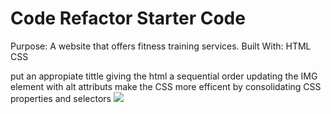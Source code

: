 # Code Refactor Starter Code
Purpose:
A website that offers fitness training services.
Built With:
HTML
CSS

put an appropiate tittle
giving the html a sequential order 
updating the IMG element with alt attributs
make the CSS more efficent by consolidating CSS properties and selectors
![](image.png)

